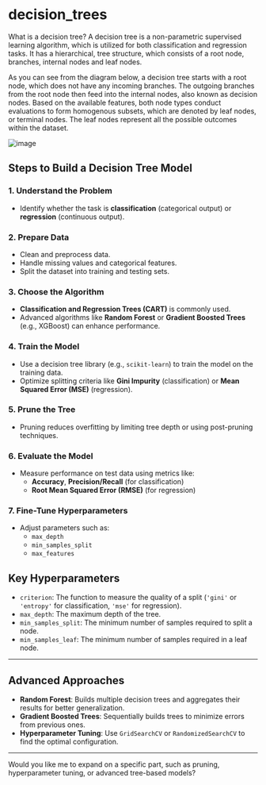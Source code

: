 # decision_trees
What is a decision tree?
A decision tree is a non-parametric supervised learning algorithm, which is utilized for both classification and regression tasks. It has a hierarchical, tree structure, which consists of a root node, branches, internal nodes and leaf nodes.

As you can see from the diagram below, a decision tree starts with a root node, which does not have any incoming branches. The outgoing branches from the root node then feed into the internal nodes, also known as decision nodes. Based on the available features, both node types conduct evaluations to form homogenous subsets, which are denoted by leaf nodes, or terminal nodes. The leaf nodes represent all the possible outcomes within the dataset.

![image](https://github.com/user-attachments/assets/577fa841-12c3-4c21-90d7-a533a6e2ce4a)

## Steps to Build a Decision Tree Model

### 1. Understand the Problem
- Identify whether the task is **classification** (categorical output) or **regression** (continuous output).

### 2. Prepare Data
- Clean and preprocess data.
- Handle missing values and categorical features.
- Split the dataset into training and testing sets.

### 3. Choose the Algorithm
- **Classification and Regression Trees (CART)** is commonly used.
- Advanced algorithms like **Random Forest** or **Gradient Boosted Trees** (e.g., XGBoost) can enhance performance.

### 4. Train the Model
- Use a decision tree library (e.g., `scikit-learn`) to train the model on the training data.
- Optimize splitting criteria like **Gini Impurity** (classification) or **Mean Squared Error (MSE)** (regression).

### 5. Prune the Tree
- Pruning reduces overfitting by limiting tree depth or using post-pruning techniques.

### 6. Evaluate the Model
- Measure performance on test data using metrics like:
  - **Accuracy**, **Precision/Recall** (for classification)
  - **Root Mean Squared Error (RMSE)** (for regression)

### 7. Fine-Tune Hyperparameters
- Adjust parameters such as:
  - `max_depth`
  - `min_samples_split`
  - `max_features`

## Key Hyperparameters

- `criterion`: The function to measure the quality of a split (`'gini'` or `'entropy'` for classification, `'mse'` for regression).
- `max_depth`: The maximum depth of the tree.
- `min_samples_split`: The minimum number of samples required to split a node.
- `min_samples_leaf`: The minimum number of samples required in a leaf node.

---

## Advanced Approaches

- **Random Forest**: Builds multiple decision trees and aggregates their results for better generalization.
- **Gradient Boosted Trees**: Sequentially builds trees to minimize errors from previous ones.
- **Hyperparameter Tuning**: Use `GridSearchCV` or `RandomizedSearchCV` to find the optimal configuration.

---

Would you like me to expand on a specific part, such as pruning, hyperparameter tuning, or advanced tree-based models?
